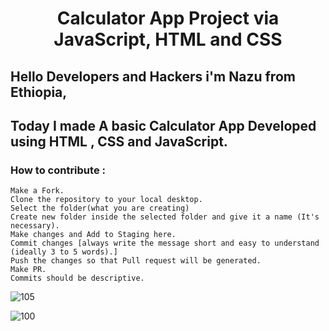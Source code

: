 <h1 align="center">Calculator App Project via JavaScript, HTML and CSS</h1>

## Hello Developers and Hackers i'm Nazu from Ethiopia, 
## Today I made A basic Calculator App Developed using HTML , CSS and JavaScript.

### How to contribute :

    Make a Fork.
    Clone the repository to your local desktop.
    Select the folder(what you are creating)
    Create new folder inside the selected folder and give it a name (It's necessary).
    Make changes and Add to Staging here.
    Commit changes [always write the message short and easy to understand (ideally 3 to 5 words).]
    Push the changes so that Pull request will be generated.
    Make PR.
    Commits should be descriptive.


![105](https://user-images.githubusercontent.com/108541991/192867927-35e06920-9ada-4f04-a4a2-de71cdfdb168.jpg)

![100](https://user-images.githubusercontent.com/108541991/192867952-f0f72775-7734-4938-be28-669208e1c87f.jpg)
